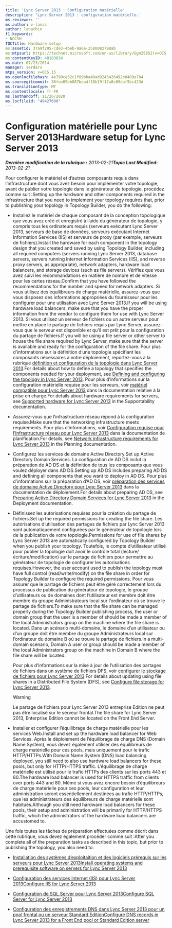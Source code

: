 ```yaml
---
title: 'Lync Server 2013 : Configuration matérielle'
description: 'Lync Server 2013 : configuration matérielle.'
ms.reviewer: ''
ms.author: v-lanac
author: lanachin
f1.keywords:
- NOCSH
TOCTitle: Hardware setup
ms:assetid: 37a9f295-cde3-4beb-9a6a-2580082798ab
ms:mtpsurl: https://technet.microsoft.com/en-us/library/Gg425852(v=OCS.15)
ms:contentKeyID: 48183834
ms.date: 07/23/2014
manager: serdars
mtps_version: v=OCS.15
ms.openlocfilehash: 4e798ce32c1f89bba40ad9245426492b0489e7b4
ms.sourcegitcommit: 36fee89bb887bea4f18b19f17a8c69daf5bc423d
ms.translationtype: MT
ms.contentlocale: fr-FR
ms.lasthandoff: 11/26/2020
ms.locfileid: "49427690"
---
```

# <a name="hardware-setup-for-lync-server-2013"></a><span data-ttu-id="5dc16-103">Configuration matérielle pour Lync Server 2013</span><span class="sxs-lookup"><span data-stu-id="5dc16-103">Hardware setup for Lync Server 2013</span></span>

<div data-xmlns="http://www.w3.org/1999/xhtml">

<div class="topic" data-xmlns="http://www.w3.org/1999/xhtml" data-msxsl="urn:schemas-microsoft-com:xslt" data-cs="https://msdn.microsoft.com/">

<div data-asp="https://msdn2.microsoft.com/asp">



</div>

<div id="mainSection">

<div id="mainBody"><span data-ttu-id="5dc16-104">

<span> </span></span><span class="sxs-lookup"><span data-stu-id="5dc16-104">

<span> </span></span></span>

<span data-ttu-id="5dc16-105">_**Dernière modification de la rubrique :** 2013-02-21_</span><span class="sxs-lookup"><span data-stu-id="5dc16-105">_**Topic Last Modified:** 2013-02-21_</span></span>

<span data-ttu-id="5dc16-106">Pour configurer le matériel et d’autres composants requis dans l’infrastructure dont vous avez besoin pour implémenter votre topologie, avant de publier votre topologie dans le générateur de topologie, procédez comme suit :</span><span class="sxs-lookup"><span data-stu-id="5dc16-106">Setting up the hardware and other components required in the infrastructure that you need to implement your topology requires that, prior to publishing your topology in Topology Builder, you do the following:</span></span>

  - <span data-ttu-id="5dc16-107">Installez le matériel de chaque composant de la conception topologique que vous avez créé et enregistré à l’aide du générateur de topologie, y compris tous les ordinateurs requis (serveurs exécutant Lync Server 2013, serveurs de base de données, serveurs exécutant Internet Information Services (IIS) et serveurs de proxy (par exemple, serveurs de fichiers).</span><span class="sxs-lookup"><span data-stu-id="5dc16-107">Install the hardware for each component in the topology design that you created and saved by using Topology Builder, including all required computers (servers running Lync Server 2013, database servers, servers running Internet Information Services (IIS), and reverse proxy servers, as appropriate), network adapters, hardware load balancers, and storage devices (such as file servers).</span></span> <span data-ttu-id="5dc16-108">Vérifiez que vous avez suivi les recommandations en matière de nombre et de vitesse pour les cartes réseau.</span><span class="sxs-lookup"><span data-stu-id="5dc16-108">Confirm that you have followed the recommendations for the number and speed for network adapters.</span></span> <span data-ttu-id="5dc16-109">Si vous utilisez des équilibreurs de charge matérielle, assurez-vous que vous disposez des informations appropriées du fournisseur pour les configurer pour une utilisation avec Lync Server 2013.</span><span class="sxs-lookup"><span data-stu-id="5dc16-109">If you will be using hardware load balancers, make sure that you have the proper information from the vendor to configure them for use with Lync Server 2013.</span></span> <span data-ttu-id="5dc16-110">Si vous utilisez un serveur de fichiers ou un autre serveur pour mettre en place le partage de fichiers requis par Lync Server, assurez-vous que le serveur est disponible et qu’il est prêt pour la configuration du partage de fichiers.</span><span class="sxs-lookup"><span data-stu-id="5dc16-110">If you will be using a file server or other server to house the file share required by Lync Server, make sure that the server is available and ready for the configuration of the file share.</span></span> <span data-ttu-id="5dc16-111">Pour plus d’informations sur la définition d’une topologie spécifiant les composants nécessaires à votre déploiement, reportez-vous à la rubrique [définition et configuration de la topologie dans Lync Server 2013](lync-server-2013-defining-and-configuring-the-topology.md).</span><span class="sxs-lookup"><span data-stu-id="5dc16-111">For details about how to define a topology that specifies the components needed for your deployment, see [Defining and configuring the topology in Lync Server 2013](lync-server-2013-defining-and-configuring-the-topology.md).</span></span> <span data-ttu-id="5dc16-112">Pour plus d’informations sur la configuration matérielle requise pour les serveurs, voir [matériel compatible pour Lync Server 2013](lync-server-2013-supported-hardware.md) dans la documentation relative à la prise en charge.</span><span class="sxs-lookup"><span data-stu-id="5dc16-112">For details about hardware requirements for servers, see [Supported hardware for Lync Server 2013](lync-server-2013-supported-hardware.md) in the Supportability documentation.</span></span>

  - <span data-ttu-id="5dc16-113">Assurez-vous que l’infrastructure réseau répond à la configuration requise.</span><span class="sxs-lookup"><span data-stu-id="5dc16-113">Make sure that the networking infrastructure meets requirements.</span></span> <span data-ttu-id="5dc16-114">Pour plus d’informations, voir [Configuration requise pour l’infrastructure réseau pour Lync Server 2013](lync-server-2013-network-infrastructure-requirements.md) dans la documentation de planification.</span><span class="sxs-lookup"><span data-stu-id="5dc16-114">For details, see [Network infrastructure requirements for Lync Server 2013](lync-server-2013-network-infrastructure-requirements.md) in the Planning documentation.</span></span>

  - <span data-ttu-id="5dc16-115">Configurez les services de domaine Active Directory.</span><span class="sxs-lookup"><span data-stu-id="5dc16-115">Set up Active Directory Domain Services.</span></span> <span data-ttu-id="5dc16-116">La configuration de AD DS inclut la préparation de AD DS et la définition de tous les composants que vous voulez déployer dans AD DS.</span><span class="sxs-lookup"><span data-stu-id="5dc16-116">Setting up AD DS includes preparing AD DS and defining all components that you want to deploy in AD DS.</span></span> <span data-ttu-id="5dc16-117">Pour plus d’informations sur la préparation d’AD DS, voir [préparation des services de domaine Active Directory pour Lync Server 2013](lync-server-2013-preparing-active-directory-domain-services.md) dans la documentation de déploiement.</span><span class="sxs-lookup"><span data-stu-id="5dc16-117">For details about preparing AD DS, see [Preparing Active Directory Domain Services for Lync Server 2013](lync-server-2013-preparing-active-directory-domain-services.md) in the Deployment documentation.</span></span>

  - <span data-ttu-id="5dc16-118">Définissez les autorisations requises pour la création du partage de fichiers.</span><span class="sxs-lookup"><span data-stu-id="5dc16-118">Set up the required permissions for creating the file share.</span></span> <span data-ttu-id="5dc16-119">Les autorisations d’utilisation des partages de fichiers par Lync Server 2013 sont automatiquement configurées par le générateur de topologie lors de la publication de votre topologie.</span><span class="sxs-lookup"><span data-stu-id="5dc16-119">Permissions for use of file shares by Lync Server 2013 are automatically configured by Topology Builder when you publish your topology.</span></span> <span data-ttu-id="5dc16-120">Toutefois, le compte d’utilisateur utilisé pour publier la topologie doit avoir le contrôle total (lecture/écriture/modification) sur le partage de fichiers pour permettre au générateur de topologie de configurer les autorisations requises.</span><span class="sxs-lookup"><span data-stu-id="5dc16-120">However, the user account used to publish the topology must have full control (read/write/modify) on the file share in order for Topology Builder to configure the required permissions.</span></span> <span data-ttu-id="5dc16-121">Pour vous assurer que le partage de fichiers peut être géré correctement lors du processus de publication du générateur de topologie, le groupe d’utilisateurs ou de domaines dont l’utilisateur est membre doit être membre du groupe Administrateurs local sur l’ordinateur où se trouve le partage de fichiers.</span><span class="sxs-lookup"><span data-stu-id="5dc16-121">To make sure that the file share can be managed properly during the Topology Builder publishing process, the user or domain group that the user is a member of should be made a member of the local Administrators group on the machine where the file share is located.</span></span> <span data-ttu-id="5dc16-122">Dans un scénario multi-domaine, le domaine d’un utilisateur ou d’un groupe doit être membre du groupe Administrateurs local sur l’ordinateur du domaine B où se trouve le partage de fichiers.</span><span class="sxs-lookup"><span data-stu-id="5dc16-122">In a multi-domain scenario, Domain A user or group should be made a member of the local Administrators group on the machine in Domain B where the file share will be located.</span></span>
    
    <span data-ttu-id="5dc16-123">Pour plus d’informations sur la mise à jour de l’utilisation des partages de fichiers dans un système de fichiers DFS, voir [configurer le stockage de fichiers pour Lync Server 2013](lync-server-2013-configure-dfs-file-storage.md).</span><span class="sxs-lookup"><span data-stu-id="5dc16-123">For details about updating using file shares in a Distributed File System (DFS), see [Configure file storage for Lync Server 2013](lync-server-2013-configure-dfs-file-storage.md).</span></span>
    
    <div>
    

    > [!WARNING]  
    > <span data-ttu-id="5dc16-124">Le partage de fichiers pour Lync Server 2013 entreprise Edition ne peut pas être localisé sur le serveur frontal.</span><span class="sxs-lookup"><span data-stu-id="5dc16-124">The file share for Lync Server 2013, Enterprise Edition cannot be located on the Front End Server.</span></span>

    
    </div>

  - <span data-ttu-id="5dc16-125">Installer et configurer l’équilibrage de charge matérielle pour les services Web.</span><span class="sxs-lookup"><span data-stu-id="5dc16-125">Install and set up the hardware load balancer for Web Services.</span></span> <span data-ttu-id="5dc16-126">Après le déploiement de l’équilibrage de charge DNS (Domain Name System), vous devez également utiliser des équilibreurs de charge matérielle pour ces pools, mais uniquement pour le trafic HTTP/HTTPs.</span><span class="sxs-lookup"><span data-stu-id="5dc16-126">With Domain Name System (DNS) load balancing deployed, you still need to also use hardware load balancers for these pools, but only for HTTP/HTTPS traffic.</span></span> <span data-ttu-id="5dc16-127">L’équilibrage de charge matérielle est utilisé pour le trafic HTTPs des clients sur les ports 443 et 80.</span><span class="sxs-lookup"><span data-stu-id="5dc16-127">The hardware load balancer is used for HTTPS traffic from clients over ports 443 and 80.</span></span> <span data-ttu-id="5dc16-128">Même si vous avez encore besoin d’équilibreurs de charge matérielle pour ces pools, leur configuration et leur administration seront essentiellement destinées au trafic HTTP/HTTPs, que les administrateurs des équilibreurs de charge matérielle sont habitués.</span><span class="sxs-lookup"><span data-stu-id="5dc16-128">Although you still need hardware load balancers for these pools, their setup and administration will be primarily for HTTP/HTTPS traffic, which the administrators of the hardware load balancers are accustomed to.</span></span>

<span data-ttu-id="5dc16-129">Une fois toutes les tâches de préparation effectuées comme décrit dans cette rubrique, vous devez également procéder comme suit :</span><span class="sxs-lookup"><span data-stu-id="5dc16-129">After you complete all of the preparation tasks as described in this topic, but prior to publishing the topology, you also need to:</span></span>

  - [<span data-ttu-id="5dc16-130">Installation des systèmes d’exploitaition et des logiciels prérequis sur les serveurs pour Lync Server 2013</span><span class="sxs-lookup"><span data-stu-id="5dc16-130">Install operating systems and prerequisite software on servers for Lync Server 2013</span></span>](lync-server-2013-install-operating-systems-and-prerequisite-software-on-servers.md)

  - [<span data-ttu-id="5dc16-131">Configuration des services Internet (IIS) pour Lync Server 2013</span><span class="sxs-lookup"><span data-stu-id="5dc16-131">Configure IIS for Lync Server 2013</span></span>](lync-server-2013-configure-iis.md)

  - [<span data-ttu-id="5dc16-132">Configuration de SQL Server pour Lync Server 2013</span><span class="sxs-lookup"><span data-stu-id="5dc16-132">Configure SQL Server for Lync Server 2013</span></span>](lync-server-2013-configure-sql-server-for-lync-server.md)

  - [<span data-ttu-id="5dc16-133">Configuration des enregistrements DNS dans Lync Server 2013 pour un pool frontal ou un serveur Standard Edition</span><span class="sxs-lookup"><span data-stu-id="5dc16-133">Configure DNS records in Lync Server 2013 for a Front End pool or Standard Edition server</span></span>](lync-server-2013-configure-dns-records-for-a-front-end-pool-or-standard-edition-server.md)

<span data-ttu-id="5dc16-134"></div>

<span> </span>

</div>

</div>

</span><span class="sxs-lookup"><span data-stu-id="5dc16-134"></div>

<span> </span>

</div>

</div>

</span></span></div>

